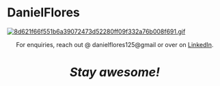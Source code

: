 # DanielFlores

[![8d621f66f551b6a39072473d52280ff09f332a76b008f691.gif](https://s4.gifyu.com/images/8d621f66f551b6a39072473d52280ff09f332a76b008f691.gif)](https://gifyu.com/image/Zupo)


<p align='center'>For enquiries, reach out @ danielflores125@gmail or over on <a href="https://www.linkedin.com/in/daniel-flores-52367273/">LinkedIn</a>.</p>

<h1 align='center'><i>Stay awesome!</i></h1>
